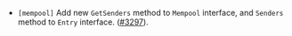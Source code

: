 - `[mempool]` Add new `GetSenders` method to `Mempool` interface, and `Senders` method to `Entry`
  interface. ([#3297](https://github.com/depinnetwork/por-consensus/issue/3297)).
